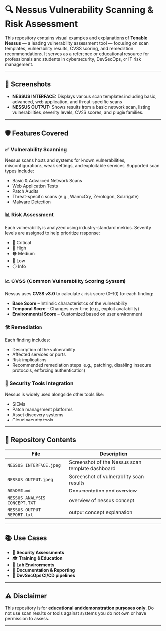 # 🔍 Nessus Vulnerability Scanning & Risk Assessment

This repository contains visual examples and explanations of **Tenable Nessus** — a leading vulnerability assessment tool — focusing on scan templates, vulnerability results, CVSS scoring, and remediation recommendations. It serves as a reference or educational resource for professionals and students in cybersecurity, DevSecOps, or IT risk management.

---

## 📸 Screenshots

- **NESSUS INTERFACE:** Displays various scan templates including basic, advanced, web application, and threat-specific scans 
- **NESSUS OUTPUT:** Shows results from a basic network scan, listing vulnerabilities, severity levels, CVSS scores, and plugin families.

---

## 🛡️ Features Covered

### ✅ Vulnerability Scanning

Nessus scans hosts and systems for known vulnerabilities, misconfigurations, weak settings, and exploitable services. Supported scan types include:

- Basic & Advanced Network Scans
- Web Application Tests
- Patch Audits
- Threat-specific scans (e.g., WannaCry, Zerologon, Solarigate)
- Malware Detection

### 📊 Risk Assessment

Each vulnerability is analyzed using industry-standard metrics. Severity levels are assigned to help prioritize response:

- 🔴 Critical  
- 🔶 High  
- 🟠 Medium  
- 🔵 Low  
- ⚪ Info  

### 📈 CVSS (Common Vulnerability Scoring System)

Nessus uses **CVSS v3.0** to calculate a risk score (0–10) for each finding:

- **Base Score** – Intrinsic characteristics of the vulnerability  
- **Temporal Score** – Changes over time (e.g., exploit availability)  
- **Environmental Score** – Customized based on user environment

### 🛠️ Remediation

Each finding includes:

- Description of the vulnerability
- Affected services or ports
- Risk implications
- Recommended remediation steps (e.g., patching, disabling insecure protocols, enforcing authentication)

### 🔧 Security Tools Integration

Nessus is widely used alongside other tools like:

- SIEMs 
- Patch management platforms
- Asset discovery systems
- Cloud security tools

---

## 📁 Repository Contents

| File | Description |
|------|-------------|
| `NESSUS INTERFACE.jpeg` | Screenshot of the Nessus scan template dashboard |
| `NESSUS OUTPUT.jpeg` | Screenshot of vulnerability scan results |
| `README.md` | Documentation and overview |
| `NESSUS ANALYSIS CONCEPT.TXT` | overview of nessus concept |
| `NESSUS OUTPUT REPORT.txt` | output concept explanation |

---

## 📚 Use Cases

- 🔐 **Security Assessments**
- 🎓 **Training & Education**
- 🧪 **Lab Environments**
- 📑 **Documentation & Reporting**
- 🧰 **DevSecOps CI/CD pipelines**

---

## ⚠️ Disclaimer

This repository is for **educational and demonstration purposes only**. Do not use scan results or tools against systems you do not own or have permission to assess.

---

